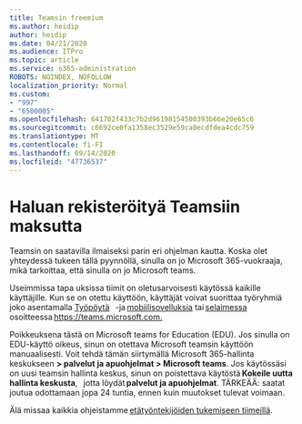 ```yaml
---
title: Teamsin freemium
ms.author: heidip
author: heidip
ms.date: 04/21/2020
ms.audience: ITPro
ms.topic: article
ms.service: o365-administration
ROBOTS: NOINDEX, NOFOLLOW
localization_priority: Normal
ms.custom:
- "997"
- "6500005"
ms.openlocfilehash: 641702f433c7b2d96198154500393b66e20e65c6
ms.sourcegitcommit: c6692ce0fa1358ec3529e59ca0ecdfdea4cdc759
ms.translationtype: MT
ms.contentlocale: fi-FI
ms.lasthandoff: 09/14/2020
ms.locfileid: "47736537"
---
```

# <a name="id-like-to-sign-up-for-teams-for-free"></a>Haluan rekisteröityä Teamsiin maksutta

Teamsin on saatavilla ilmaiseksi parin eri ohjelman kautta. Koska olet yhteydessä tukeen tällä pyynnöllä, sinulla on jo Microsoft 365-vuokraaja, mikä tarkoittaa, että sinulla on jo Microsoft teams.

Useimmissa tapa uksissa tiimit on oletusarvoisesti käytössä kaikille käyttäjille. Kun se on otettu käyttöön, käyttäjät voivat suorittaa työryhmiä joko asentamalla [Työpöytä](https://docs.microsoft.com/MicrosoftTeams/get-clients#desktop-client)   -ja [mobiilisovelluksia](https://docs.microsoft.com/MicrosoftTeams/get-clients#mobile-clients) tai [selaimessa](https://docs.microsoft.com/MicrosoftTeams/get-clients#web-client)   osoitteessa <https://teams.microsoft.com.>

Poikkeuksena tästä on Microsoft teams for Education (EDU). Jos sinulla on EDU-käyttö oikeus, sinun on otettava Microsoft teamsin käyttöön manuaalisesti. Voit tehdä tämän siirtymällä Microsoft 365-hallinta keskukseen **> palvelut ja apuohjelmat > Microsoft teams**. Jos käytössäsi on uusi teamsin hallinta keskus, sinun on poistettava käytöstä **Kokeile uutta hallinta keskusta**,   jotta löydät **palvelut ja apuohjelmat**. TÄRKEÄÄ: saatat joutua odottamaan jopa 24 tuntia, ennen kuin muutokset tulevat voimaan.

Älä missaa kaikkia ohjeistamme [etätyöntekijöiden tukemiseen tiimeillä](https://docs.microsoft.com/MicrosoftTeams/support-remote-work-with-teams).
